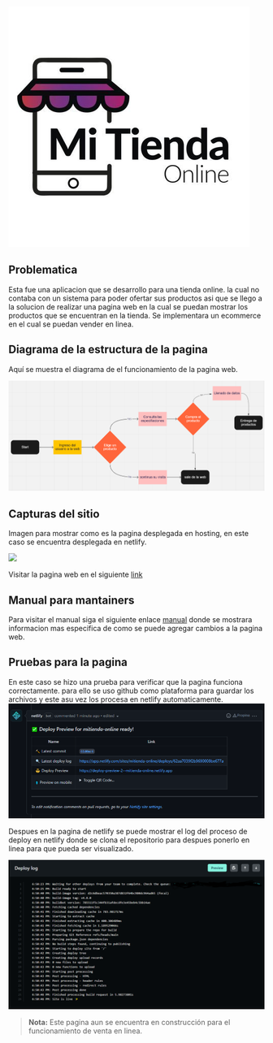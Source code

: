 ![](./assets/logo_tienda.jpg)

## Problematica

Esta fue una aplicacion que se desarrollo para una tienda online. la cual no contaba con un sistema para poder ofertar sus productos asi que se llego a la solucion de realizar una pagina web en la cual se puedan mostrar los productos que se encuentran en la tienda. Se implementara un ecommerce en el cual se puedan vender en linea.


## Diagrama de la estructura de la pagina 

Aquí se muestra el diagrama de el funcionamiento de la pagina web.

![diagrama](./views/diagrama.png)

## Capturas del sitio
Imagen para mostrar como es la pagina desplegada en hosting, en este caso se encuentra desplegada en netlify.

![](./assets/paginavista.gif)

Visitar la pagina web en el siguiente [link](https://mitienda-online.netlify.app/)


## Manual para mantainers

Para visitar el manual siga el siguiente enlace [manual](./views/manual.md) donde se mostrara informacion mas especifica de como se puede agregar cambios a la pagina web.

## Pruebas para la pagina

En este caso se hizo una prueba para verificar que la pagina funciona correctamente. para ello se uso github como plataforma para guardar los archivos y este asu vez los procesa en netlify automaticamente.
![deploy](./views/pruebas.png)


Despues en la pagina de netlify se puede mostrar el log del proceso de deploy en netlify donde se clona el repositorio para despues ponerlo en linea para que pueda ser visualizado.

![deploy](./views/pruebas2.png)



> **Nota:**
> Este pagina aun se encuentra en construcción para el funcionamiento de venta en linea.